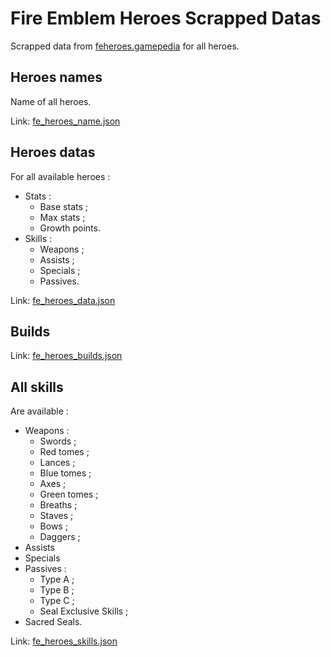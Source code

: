 # Fire Emblem Heroes Scrapped Datas

Scrapped data from [feheroes.gamepedia](https://feheroes.gamepedia.com) for all heroes.

## Heroes names

Name of all heroes.

Link: [fe_heroes_name.json](https://github.com/RidazFluent/FireEmblemHeroesScrappedDatas/blob/master/fe_heroes_name.json)

## Heroes datas

For all available heroes :
* Stats :
    * Base stats ;
    * Max stats ;
    * Growth points.
* Skills :
    * Weapons ;
    * Assists ;
    * Specials ;
    * Passives.

Link: [fe_heroes_data.json](https://github.com/RidazFluent/FireEmblemHeroesScrappedDatas/blob/master/fe_heroes_data.json)

## Builds 

Link: [fe_heroes_builds.json](https://github.com/RidazFluent/FireEmblemHeroesScrappedDatas/blob/master/fe_heroes_builds.json)


## All skills 

Are available :
* Weapons :
    * Swords ;
    * Red tomes ;
    * Lances ;
    * Blue tomes ;
    * Axes ;
    * Green tomes ;
    * Breaths ;
    * Staves ;
    * Bows ;
    * Daggers ;
* Assists 
* Specials 
* Passives :
    * Type A ;
    * Type B ;
    * Type C ;
    * Seal Exclusive Skills ;
* Sacred Seals.

Link: [fe_heroes_skills.json](https://github.com/RidazFluent/FireEmblemHeroesScrappedDatas/blob/master/fe_heroes_skills.json)
